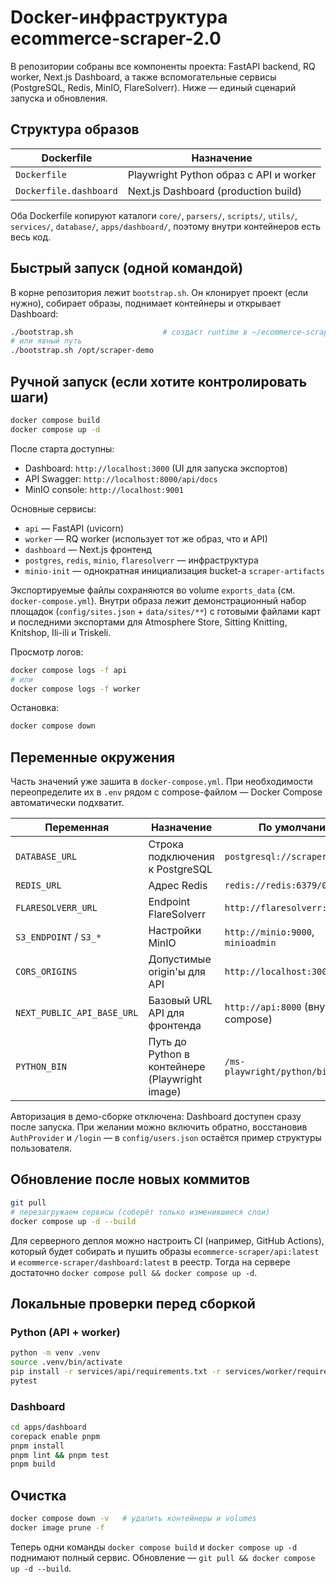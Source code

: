 # Docker-инфраструктура ecommerce-scraper-2.0

В репозитории собраны все компоненты проекта: FastAPI backend, RQ worker, Next.js Dashboard, а также вспомогательные сервисы (PostgreSQL, Redis, MinIO, FlareSolverr). Ниже — единый сценарий запуска и обновления.

## Структура образов

| Dockerfile               | Назначение                              |
|--------------------------|-----------------------------------------|
| `Dockerfile`             | Playwright Python образ с API и worker  |
| `Dockerfile.dashboard`   | Next.js Dashboard (production build)    |

Оба Dockerfile копируют каталоги `core/`, `parsers/`, `scripts/`, `utils/`, `services/`, `database/`, `apps/dashboard/`, поэтому внутри контейнеров есть весь код.

## Быстрый запуск (одной командой)

В корне репозитория лежит `bootstrap.sh`. Он клонирует проект (если нужно), собирает образы, поднимает контейнеры и открывает Dashboard:

```bash
./bootstrap.sh                    # создаст runtime в ~/ecommerce-scraper-runtime
# или явный путь
./bootstrap.sh /opt/scraper-demo
```

## Ручной запуск (если хотите контролировать шаги)

```bash
docker compose build
docker compose up -d
```

После старта доступны:

- Dashboard: `http://localhost:3000` (UI для запуска экспортов)
- API Swagger: `http://localhost:8000/api/docs`
- MinIO console: `http://localhost:9001`

Основные сервисы:

- `api` — FastAPI (uvicorn)
- `worker` — RQ worker (использует тот же образ, что и API)
- `dashboard` — Next.js фронтенд
- `postgres`, `redis`, `minio`, `flaresolverr` — инфраструктура
- `minio-init` — однократная инициализация bucket-а `scraper-artifacts`

Экспортируемые файлы сохраняются во volume `exports_data` (см. `docker-compose.yml`).
Внутри образа лежит демонстрационный набор площадок (`config/sites.json` + `data/sites/**`) с готовыми файлами карт и последними экспортами для Atmosphere Store, Sitting Knitting, Knitshop, Ili-ili и Triskeli.

Просмотр логов:

```bash
docker compose logs -f api
# или
docker compose logs -f worker
```

Остановка:

```bash
docker compose down
```

## Переменные окружения

Часть значений уже зашита в `docker-compose.yml`. При необходимости переопределите их в `.env` рядом с compose-файлом — Docker Compose автоматически подхватит.

| Переменная      | Назначение                                    | По умолчанию                     |
|-----------------|------------------------------------------------|----------------------------------|
| `DATABASE_URL`  | Строка подключения к PostgreSQL               | `postgresql://scraper:...`       |
| `REDIS_URL`     | Адрес Redis                                   | `redis://redis:6379/0`           |
| `FLARESOLVERR_URL` | Endpoint FlareSolverr                      | `http://flaresolverr:8191`       |
| `S3_ENDPOINT` / `S3_*` | Настройки MinIO                         | `http://minio:9000`, `minioadmin`|
| `CORS_ORIGINS`  | Допустимые origin'ы для API                   | `http://localhost:3000,...`      |
| `NEXT_PUBLIC_API_BASE_URL` | Базовый URL API для фронтенда       | `http://api:8000` (внутри compose)|
| `PYTHON_BIN`    | Путь до Python в контейнере (Playwright image) | `/ms-playwright/python/bin/python`|

Авторизация в демо-сборке отключена: Dashboard доступен сразу после запуска. При желании можно включить обратно, восстановив `AuthProvider` и `/login` — в `config/users.json` остаётся пример структуры пользователя.

## Обновление после новых коммитов

```bash
git pull
# перезагружаем сервисы (соберёт только изменившиеся слои)
docker compose up -d --build
```

Для серверного деплоя можно настроить CI (например, GitHub Actions), который будет собирать и пушить образы `ecommerce-scraper/api:latest` и `ecommerce-scraper/dashboard:latest` в реестр. Тогда на сервере достаточно `docker compose pull && docker compose up -d`.

## Локальные проверки перед сборкой

### Python (API + worker)

```bash
python -m venv .venv
source .venv/bin/activate
pip install -r services/api/requirements.txt -r services/worker/requirements.txt
pytest
```

### Dashboard

```bash
cd apps/dashboard
corepack enable pnpm
pnpm install
pnpm lint && pnpm test
pnpm build
```

## Очистка

```bash
docker compose down -v   # удалить контейнеры и volumes
docker image prune -f
```

Теперь одни команды `docker compose build` и `docker compose up -d` поднимают полный сервис. Обновление — `git pull && docker compose up -d --build`.
